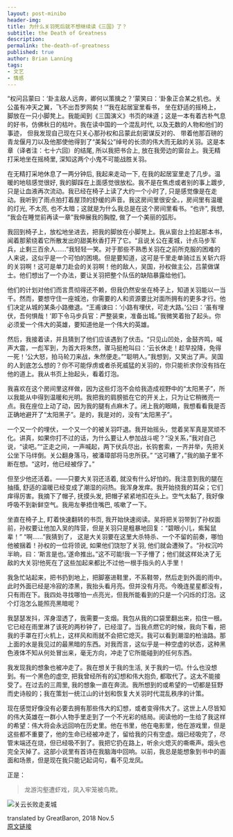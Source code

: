 ```yaml
---
layout: post-minibo
header-img: 
title: 为什么关羽死后就不想继续读《三国》了？
subtitle: the Death of Greatness
description: 
permalink: the-death-of-greatness
published: true
author: Brian Lanning
tags:
- 文艺
- 情感
---
```




“权问吕蒙曰：‘卦主敌人远奔，卿何以策擒之？’蒙笑曰：‘卦象正合某之机也。关公虽有冲天之翼，飞不出吾罗网矣！’”我在起居室里看书， 坐在舒适的摇椅上， 脚放在一只小脚凳上。我能闻到《三国演义》书页的味道；这是一本有着古朴气息的好书，仿佛秋日的枯叶。我在读中国的一个混乱时代, 以及无数的人物和他们的事迹， 但我发现自己现在只关心那孙权和吕蒙此刻密谋反对的、 带着他那百磅的青龙偃月刀以及他那使他得到了“美髯公”绰号的长须的伟大而无敌的关羽。这是本章（译者注：七十六回）的结尾, 所以我把书合上, 放在我旁边的窗台上。我无精打采地坐在摇椅里, 深知这两个小鬼不可能战胜关羽。

在无精打采地休息了一两分钟后, 我起来走动一下, 在我的起居室里走了几步。温暖的地毯感觉很好, 我的脚踩在上面感觉很放松。我不是在焦虑或者别的事上踱步, 只是让血液再次流动。我已经在椅子上读了大约一个小时了, 只是感觉像是在走动。我听到了雨点拍打着屋顶的舒缓的声音。我这房间里很安全。，房间里有温暖的灯光, 不太亮, 也不太暗；这就是为什么我总是在这个房间里看书。“也许”, 我想, “我会在睡觉前再读一章”我伸展我的胸膛, 做了一个美丽的弧形。

我回到椅子上，放松地坐进去，把我的脚放在小脚凳上。我从窗台上捡起那本书，闻着那萦绕着它所散发出的甜美秋香打开了它。“且说关公在麦城，计点马步军兵，止剩三百余人……”我轻轻一笑。对于那些不熟悉关羽在之前所克服的困难的人来说，这似乎是一个可怕的困境。但是要知道，这可是千里走单骑过五关斩六将的关羽啊！这可是单刀赴会的关羽啊！他的敌人，吴国，孙权做主公，吕蒙做谋士。他们想出了一个办法，要让关羽把整个队伍的缺陷暴露给他们。

他们的计划对他们而言贯彻得还不赖，但我仍然安坐在椅子上，知道关羽能以一当千。然而，要想守住一座城池，你需要的人和资源要比对面所拥有的更多才行。他们决定从城的某条小路撤退。“王甫谏曰：‘小路有埋伏，可走大路。’公曰：‘虽有埋伏，吾何惧哉！’即下令马步兵官：严整装束，准备出城。”我微笑着抬了起头。你必须爱一个伟大的英雄，要知道他是一个伟大的英雄。

然后，我接着读，并且猜到了他们应该遇到了伏击。“只见山凹处，金鼓齐鸣，喊声大震，一彪军到，为首大将朱然，骤马挺枪叫曰：‘云长休走！趁早投降，免得一死！’公大怒，拍马轮刀来战，朱然便走。”“聪明人。”我想到，又笑出了声。吴国的人到底怎么想的？你不可能俘虏或者杀死威猛的关羽的，你只能祈求你没有挡在他的道上。我从书页上抬起头，看着灯泡。

我喜欢在这个房间里这样做，因为这些灯泡不会给我造成视野中的“太阳黑子”，所以我能从中得到温暖和光明。我把我的肩膀抵在它的开关上，只为让它稍微亮一点。我在座位上动了动，因为我的腿有点麻木了。闭上我的眼睛，我想看看我是否正确地避开了“太阳黑子”。是的，我是对的，没有“太阳黑子”。

一个又一个的埋伏，一个又一个的被关羽吓退。我开始摇头，觉着吴军真是冥顽不化。讲真，如果你打不过的话，为什么要让人参加战斗呢？“没关系，”我对自己说，“读吧。”“正走之间，一声喊起，两下伏兵尽出，长钩套索，一齐并举，先把关公坐下马绊倒。关公翻身落马，被潘璋部将马忠所获。” “这可糟了，”我的脑子里不断在想。“这时，他已经被俘了。”

但至少他还活着。——只要大关羽还活着, 就没有什么好怕的。我注意到我的腿在抽搐, 舒适的温暖已经变成了潮湿的闷热。我浑身发痒。我开始挠我的耳朵；它们痒得厉害。我摘下了帽子, 抚摸头发, 把帽子紧紧地扣在头上。空气太黏了, 我好像呼吸不到新鲜空气。我用左拳捂住嘴巴, 咳嗽了一下。

坐直在椅子上, 盯着快速翻转的书页, 我开始快速阅读。吴将把关羽带到了孙权面前，孙权要让他加入吴的阵营，但是关羽只是粗暴地回复：“碧眼小儿，紫髯鼠辈！” “啊……”我猜到了， 这是大关羽要在这里大杀特杀、一个不留的前奏，哪怕他被捆着！孙权的一位将领说, 如果他们饶恕了关羽, 他们就会遭殃了。“孙权沉吟半晌，曰：‘斯言是也。’遂命推出。”这不可能!我一下子懵了；他们就这样处决了无敌的大关羽!他死在了这些加起来都比不过他一根手指头的人手里！

我急忙站起来，把书扔到地上，把脚塞进鞋里，不系鞋带，然后走到外面的雨中。此时外面已经是冷寂的漆黑，我抬头看月亮。但并没有月亮。今晚连星星都没有，只有雨在下。我四处寻找哪怕一点亮光，但我所能看到的只是一个闪烁的灯泡。这个灯泡怎么能照亮黑暗呢？

我瑟瑟发抖，浑身湿透了，我需要一支烟。我包从我的口袋里翻出来，掐住一根。它已经在雨里淋了该死的两秒钟了，已经湿了。当我点燃它的时候，我向下看，把我的手罩在打火机上，这样风和雨就不会把它熄灭。我可以看到潮湿的柏油路。那上面的水是我见过的最黑暗的东西。对我而言，这似乎是一种空虚的状态，这种黑色液体不知从何处冒出来，毫无方向，冲走了它所能碰到的任何东西。

我发现我的想象也被冲走了。我在想关于我的生活, 关于我的一切。什么也没想到。有一个黑色的虚空, 把我曾经所有的幻想和伟大抱负, 都取代了。这太不能接受了。在过去的三周里, 我的想象一直在奔流。我所想到的或希望的一切都是狂野而史诗般的；我在策划一统江山的计划和恢复大关羽时代混乱秩序的计策。

现在感觉好像没有必要去拥有那些伟大的幻想，或者变得伟大了。这世上人尽皆知的伟大英雄在一群小人物手里走到了一个不光彩的结局。阅读他的一生给了我这样的希望：伟大将会永远回响在历史里。他在书里，他在电影里，他在游戏里，但是这些都不重要了，他的生命已经被冲走了，留给我的只有空虚。烟已经吸完了，尽管末端还在烧，但已经吸不到了。我把它扔在路上，听余火熄灭的嘶嘶声。烟头也完全灭掉了。这部小说里有首诗在我脑海中回响。以前，我总是能想象到书中的画面和场景，但是现在我只能记起词句，看不见龙凤。

正是：
 > 龙游沟壑遭虾戏，凤入牢笼被鸟欺。

![关云长败走麦城](https://wx2.sinaimg.cn/large/008i403Cly1haoyrys2qwj30e70kin00.jpg)

translated by GreatBaron, 2018 Nov.5  
[原文链接](https://www.kongming.net/novel/writings/blanning/death_of_greatness.php)
